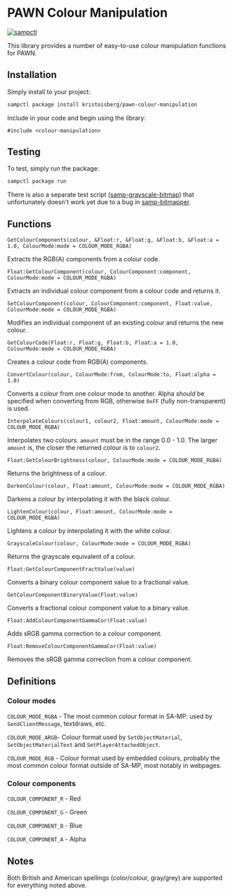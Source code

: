 # PAWN Colour Manipulation

[![sampctl](https://shields.southcla.ws/badge/sampctl-pawn--colour--manipulation-2f2f2f.svg?style=for-the-badge)](https://github.com/kristoisberg/pawn-colour-manipulation)

This library provides a number of easy-to-use colour manipulation functions for PAWN.

## Installation

Simply install to your project:

```bash
sampctl package install kristoisberg/pawn-colour-manipulation
```

Include in your code and begin using the library:

```pawn
#include <colour-manipulation>
```

## Testing

To test, simply run the package:

```bash
sampctl package run
```

There is also a separate test script ([samp-grayscale-bitmap](https://github.com/kristoisberg/samp-grayscale-bitmap)) that unfortunately doesn't work yet due to a bug in [samp-bitmapper](https://github.com/Southclaws/samp-bitmapper).

## Functions

```pawn
GetColourComponents(colour, &Float:r, &Float:g, &Float:b, &Float:a = 1.0, ColourMode:mode = COLOUR_MODE_RGBA)
```
Extracts the RGB(A) components from a colour code.


```pawn
Float:GetColourComponent(colour, ColourComponent:component, ColourMode:mode = COLOUR_MODE_RGBA)
```
Extracts an individual colour component from a colour code and returns it.


```pawn
SetColourComponent(colour, ColourComponent:component, Float:value, ColourMode:mode = COLOUR_MODE_RGBA)
```
Modifies an individual component of an existing colour and returns the new colour.


```pawn
GetColourCode(Float:r, Float:g, Float:b, Float:a = 1.0, ColourMode:mode = COLOUR_MODE_RGBA)
```
Creates a colour code from RGB(A) components.


```pawn
ConvertColour(colour, ColourMode:from, ColourMode:to, Float:alpha = 1.0)
```
Converts a colour from one colour mode to another. Alpha _should_ be specified when converting from RGB, otherwise `0xFF` (fully non-transparent) is used.


```pawn
InterpolateColours(colour1, colour2, Float:amount, ColourMode:mode = COLOUR_MODE_RGBA)
```
Interpolates two colours. `amount` must be in the range 0.0 - 1.0. The larger `amount` is, the closer the returned colour is to `colour2`.


```pawn
Float:GetColourBrightness(colour, ColourMode:mode = COLOUR_MODE_RGBA)
```
Returns the brightness of a colour.


```pawn
DarkenColour(colour, Float:amount, ColourMode:mode = COLOUR_MODE_RGBA)
```
Darkens a colour by interpolating it with the black colour.


```pawn
LightenColour(colour, Float:amount, ColourMode:mode = COLOUR_MODE_RGBA)
```
Lightens a colour by interpolating it with the white colour.


```pawn
GrayscaleColour(colour, ColourMode:mode = COLOUR_MODE_RGBA)
```
Returns the grayscale equivalent of a colour.


```pawn
Float:GetColourComponentFractValue(value)
```
Converts a binary colour component value to a fractional value.


```pawn
GetColourComponentBinaryValue(Float:value)
```
Converts a fractional colour component value to a binary value.


```pawn
Float:AddColourComponentGammaCor(Float:value)
```
Adds sRGB gamma correction to a colour component.


```pawn
Float:RemoveColourComponentGammaCor(Float:value)
```
Removes the sRGB gamma correction from a colour component.



## Definitions

### Colour modes

`COLOUR_MODE_RGBA` - The most common colour format in SA-MP: used by `SendClientMessage`, textdraws, etc.

`COLOUR_MODE_ARGB`- Colour format used by `SetObjectMaterial`, `SetObjectMaterialText` and `SetPlayerAttachedObject`.

`COLOUR_MODE_RGB` - Colour format used by embedded colours, probably the most common colour format outside of SA-MP, most notably in webpages.



### Colour components

`COLOUR_COMPONENT_R` - Red

`COLOUR_COMPONENT_G` - Green

`COLOUR_COMPONENT_B` - Blue

`COLOUR_COMPONENT_A` - Alpha


## Notes

Both British and American spellings (color/colour, gray/grey) are supported for everything noted above.
